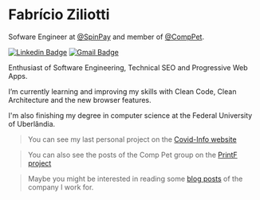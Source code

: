 
# Fabrício Ziliotti

Sofware Engineer at [@SpinPay](https://spinpay.com.br/) and member of [@CompPet](https://comppet-ufu.github.io/comppet/).

[![Linkedin Badge](https://img.shields.io/badge/-Fabricio%20Ziliotti-9984d5?style=flat-square&logo=Linkedin&logoColor=white&link=https://www.linkedin.com/in/fabricioziliotti/)](https://www.linkedin.com/in/fabricioziliotti/)    [![Gmail Badge](https://img.shields.io/badge/-ffz.ziliotti@gmail.com-9984d5?style=flat-square&logo=Gmail&logoColor=white&link=mailto:ffz.ziliotti@gmail.com)](mailto:ffz.ziliotti@gmail.com)

Enthusiast of Software Engineering, Technical SEO and Progressive Web Apps.

I’m currently learning and improving my skills with Clean Code, Clean Architecture and the new browser features.

I'm also finishing my degree in computer science at the Federal University of Uberlândia.


> You can see my last personal project on the [Covid-Info website](http://covidinfo.com.br/)

> You can also see the posts of the Comp Pet group on the [PrintF project](https://comppet.github.io/PrintF/)

> Maybe you might be interested in reading some [blog posts](http://blog.spinpay.com.br/) of the company I work for.
